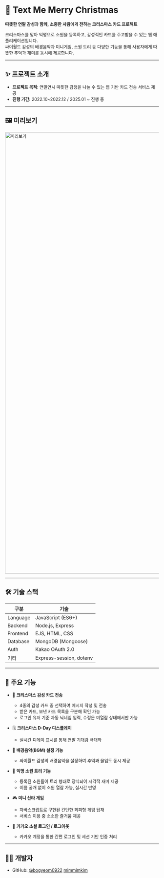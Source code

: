 # 🎄 Text Me Merry Christmas

**따뜻한 연말 감성과 함께, 소중한 사람에게 전하는 크리스마스 카드 프로젝트**

크리스마스를 맞아 익명으로 소원을 등록하고, 감성적인 카드를 주고받을 수 있는 웹 애플리케이션입니다.  
싸이월드 감성의 배경음악과 미니게임, 소원 트리 등 다양한 기능을 통해 사용자에게 따뜻한 추억과 재미를 동시에 제공합니다.

---

## ✨ 프로젝트 소개

- **프로젝트 목적:** 연말연시 따뜻한 감정을 나눌 수 있는 웹 기반 카드 전송 서비스 제공
- **진행 기간:** 2022.10~2022.12 / 2025.01 ~ 진행 중

---

## 🖼️ 미리보기
<img width="1446" alt="미리보기" src="https://github.com/user-attachments/assets/6d257bbc-f442-4c50-a4c2-9d7e38df83b2" />

---

## 🛠️ 기술 스택

| 구분         | 기술                      |
|--------------|---------------------------|
| Language     | JavaScript (ES6+)         |
| Backend      | Node.js, Express          |
| Frontend     | EJS, HTML, CSS            |
| Database     | MongoDB (Mongoose)        |
| Auth         | Kakao OAuth 2.0           |
| 기타         | Express-session, dotenv   |

---

## 📌 주요 기능

- 🎄 **크리스마스 감성 카드 전송**
  - 4종의 감성 카드 중 선택하여 메시지 작성 및 전송
  - 받은 카드, 보낸 카드 목록을 구분해 확인 가능
  - 로그인 유저 기준 자동 닉네임 입력, 수정은 미열람 상태에서만 가능

- 🗓️ **크리스마스 D-Day 디스플레이**
  - 실시간 디데이 표시를 통해 연말 기대감 극대화

- 🎵 **배경음악(BGM) 설정 기능**
  - 싸이월드 감성의 배경음악을 설정하여 추억과 몰입도 동시 제공

- 🎁 **익명 소원 트리 기능**
  - 등록된 소원들이 트리 형태로 장식되어 시각적 재미 제공
  - 이름 공개 없이 소원 열람 가능, 실시간 반영

- 🎮 **미니 산타 게임**
  - 자바스크립트로 구현된 간단한 회피형 게임 탑재
  - 서비스 이용 중 소소한 즐거움 제공

- 🔐 **카카오 소셜 로그인 / 로그아웃**
  - 카카오 계정을 통한 간편 로그인 및 세션 기반 인증 처리

---

## 🙋‍♀️ 개발자

- GitHub: [@bogyeom0922](https://github.com/bogyeom0922)
[mimmimkim](https://github.com/mimmimkim)
